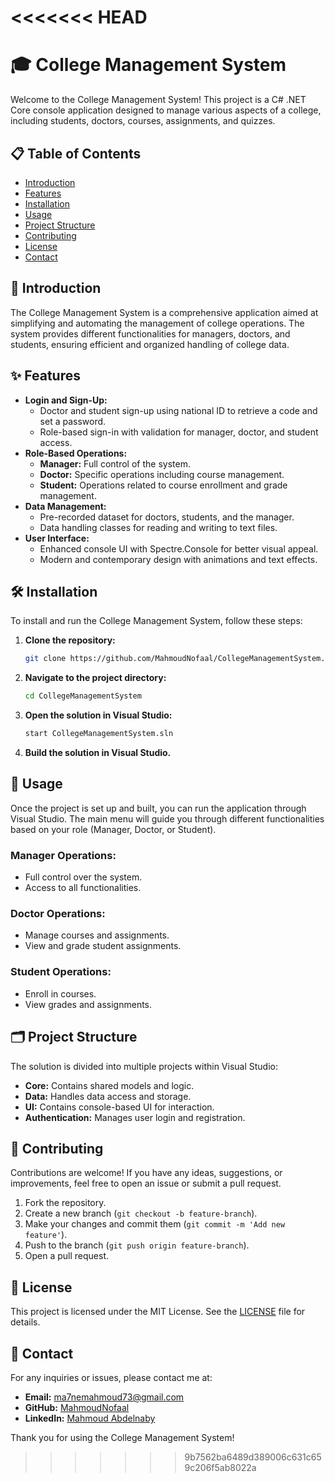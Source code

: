 <<<<<<< HEAD
=======
# 🎓 College Management System

Welcome to the College Management System! This project is a C# .NET Core console application designed to manage various aspects of a college, including students, doctors, courses, assignments, and quizzes.

## 📋 Table of Contents
- [Introduction](#introduction)
- [Features](#features)
- [Installation](#installation)
- [Usage](#usage)
- [Project Structure](#project-structure)
- [Contributing](#contributing)
- [License](#license)
- [Contact](#contact)

## 🏫 Introduction
The College Management System is a comprehensive application aimed at simplifying and automating the management of college operations. The system provides different functionalities for managers, doctors, and students, ensuring efficient and organized handling of college data.

## ✨ Features
- **Login and Sign-Up:**
  - Doctor and student sign-up using national ID to retrieve a code and set a password.
  - Role-based sign-in with validation for manager, doctor, and student access.
- **Role-Based Operations:**
  - **Manager:** Full control of the system.
  - **Doctor:** Specific operations including course management.
  - **Student:** Operations related to course enrollment and grade management.
- **Data Management:**
  - Pre-recorded dataset for doctors, students, and the manager.
  - Data handling classes for reading and writing to text files.
- **User Interface:**
  - Enhanced console UI with Spectre.Console for better visual appeal.
  - Modern and contemporary design with animations and text effects.

## 🛠️ Installation
To install and run the College Management System, follow these steps:

1. **Clone the repository:**
    ```bash
    git clone https://github.com/MahmoudNofaal/CollegeManagementSystem.git
    ```
2. **Navigate to the project directory:**
    ```bash
    cd CollegeManagementSystem
    ```
3. **Open the solution in Visual Studio:**
    ```bash
    start CollegeManagementSystem.sln
    ```
4. **Build the solution in Visual Studio.**

## 🚀 Usage
Once the project is set up and built, you can run the application through Visual Studio. The main menu will guide you through different functionalities based on your role (Manager, Doctor, or Student).

### Manager Operations:
- Full control over the system.
- Access to all functionalities.

### Doctor Operations:
- Manage courses and assignments.
- View and grade student assignments.

### Student Operations:
- Enroll in courses.
- View grades and assignments.

## 🗂️ Project Structure
The solution is divided into multiple projects within Visual Studio:
- **Core:** Contains shared models and logic.
- **Data:** Handles data access and storage.
- **UI:** Contains console-based UI for interaction.
- **Authentication:** Manages user login and registration.

## 🤝 Contributing
Contributions are welcome! If you have any ideas, suggestions, or improvements, feel free to open an issue or submit a pull request.

1. Fork the repository.
2. Create a new branch (`git checkout -b feature-branch`).
3. Make your changes and commit them (`git commit -m 'Add new feature'`).
4. Push to the branch (`git push origin feature-branch`).
5. Open a pull request.

## 📜 License
This project is licensed under the MIT License. See the [LICENSE](LICENSE) file for details.

## 📧 Contact
For any inquiries or issues, please contact me at:

- **Email:** [ma7nemahmoud73@gmail.com](mailto:ma7nemahmoud73@gmail.com)
- **GitHub:** [MahmoudNofaal](https://github.com/MahmoudNofaal)
- **LinkedIn:** [Mahmoud Abdelnaby](https://www.linkedin.com/in/mahmoud-abdelnaby-215bb1256/)

Thank you for using the College Management System!
>>>>>>> 9b7562ba6489d389006c631c659c206f5ab8022a
